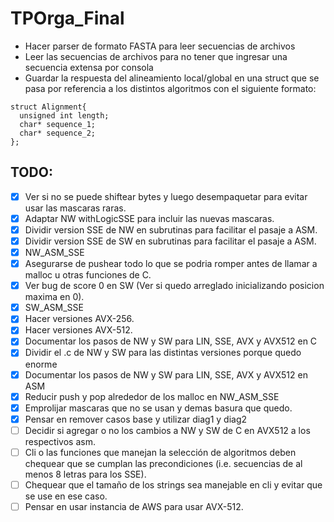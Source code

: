 # TPOrga_Final

* Hacer parser de formato FASTA para leer secuencias de archivos
* Leer las secuencias de archivos para no tener que ingresar una secuencia extensa por consola
* Guardar la respuesta del alineamiento local/global en una struct que se pasa por referencia a los distintos algoritmos con el siguiente formato: 
~~~~
struct Alignment{
  unsigned int length;
  char* sequence_1;
  char* sequence_2;
};
~~~~

## TODO:

- [x] Ver si no se puede shiftear bytes y luego desempaquetar para evitar usar las mascaras raras.
- [x] Adaptar NW withLogicSSE para incluir las nuevas mascaras.
- [x] Dividir version SSE de NW en subrutinas para facilitar el pasaje a ASM.
- [x] Dividir version SSE de SW en subrutinas para facilitar el pasaje a ASM.
- [x] NW_ASM_SSE
- [x] Asegurarse de pushear todo lo que se podria romper antes de llamar a malloc u otras funciones de C.
- [x] Ver bug de score 0 en SW (Ver si quedo arreglado inicializando posicion maxima en 0).
- [x] SW_ASM_SSE
- [x] Hacer versiones AVX-256.
- [x] Hacer versiones AVX-512.
- [x] Documentar los pasos de NW y SW para LIN, SSE, AVX y AVX512 en C
- [x] Dividir el .c  de NW y SW para las distintas versiones porque quedo enorme
- [x] Documentar los pasos de NW y SW para LIN, SSE, AVX y AVX512 en ASM
- [x] Reducir push y pop alrededor de los malloc en NW_ASM_SSE
- [x] Emprolijar mascaras que no se usan y demas basura que quedo.
- [x] Pensar en remover casos base y utilizar diag1 y diag2
- [ ] Decidir si agregar o no los cambios a NW y SW de C en AVX512 a los respectivos asm.
- [ ] Cli o las funciones que manejan la selección de algoritmos deben chequear que se cumplan las precondiciones (i.e. secuencias de al menos 8 letras para los SSE).
- [ ] Chequear que el tamaño de los strings sea manejable en cli y evitar que se use en ese caso.
- [ ] Pensar en usar instancia de AWS para usar AVX-512.

